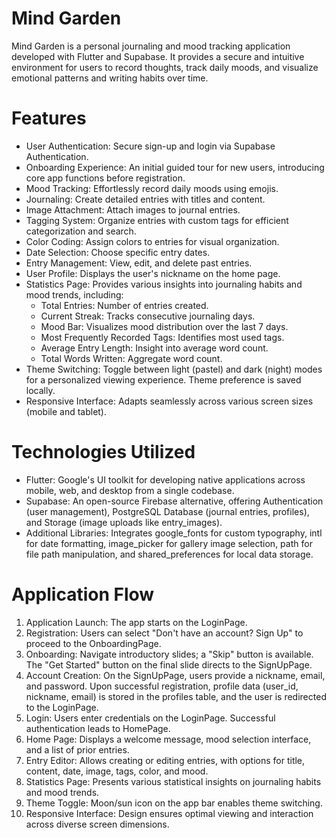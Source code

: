 # Mind Garden
Mind Garden is a personal journaling and mood tracking application developed with Flutter and Supabase. It provides a secure and intuitive environment for users to record thoughts, track daily moods, and visualize emotional patterns and writing habits over time.

# Features
- User Authentication: Secure sign-up and login via Supabase Authentication.
- Onboarding Experience: An initial guided tour for new users, introducing core app functions before registration.
- Mood Tracking: Effortlessly record daily moods using emojis.
- Journaling: Create detailed entries with titles and content.
- Image Attachment: Attach images to journal entries.
- Tagging System: Organize entries with custom tags for efficient categorization and search.
- Color Coding: Assign colors to entries for visual organization.
- Date Selection: Choose specific entry dates.
- Entry Management: View, edit, and delete past entries.
- User Profile: Displays the user's nickname on the home page.
- Statistics Page: Provides various insights into journaling habits and mood trends, including:
  - Total Entries: Number of entries created.
  - Current Streak: Tracks consecutive journaling days.
  - Mood Bar: Visualizes mood distribution over the last 7 days.
  - Most Frequently Recorded Tags: Identifies most used tags.
  - Average Entry Length: Insight into average word count.
  - Total Words Written: Aggregate word count.
- Theme Switching: Toggle between light (pastel) and dark (night) modes for a personalized viewing experience. Theme preference is saved locally.
- Responsive Interface: Adapts seamlessly across various screen sizes (mobile and tablet).

# Technologies Utilized
- Flutter: Google's UI toolkit for developing native applications across mobile, web, and desktop from a single codebase.
- Supabase: An open-source Firebase alternative, offering Authentication (user management), PostgreSQL Database (journal entries, profiles), and Storage (image uploads like entry_images).
- Additional Libraries: Integrates google_fonts for custom typography, intl for date formatting, image_picker for gallery image selection, path for file path manipulation, and shared_preferences for local data storage.

# Application Flow
1. Application Launch: The app starts on the LoginPage.
2. Registration: Users can select "Don't have an account? Sign Up" to proceed to the OnboardingPage.
3. Onboarding: Navigate introductory slides; a "Skip" button is available. The "Get Started" button on the final slide directs to the SignUpPage.
4. Account Creation: On the SignUpPage, users provide a nickname, email, and password. Upon successful registration, profile data (user_id, nickname, email) is stored in the profiles table, and the user is redirected to the LoginPage.
5. Login: Users enter credentials on the LoginPage. Successful authentication leads to HomePage.
6. Home Page: Displays a welcome message, mood selection interface, and a list of prior entries.
7. Entry Editor: Allows creating or editing entries, with options for title, content, date, image, tags, color, and mood.
8. Statistics Page: Presents various statistical insights on journaling habits and mood trends.
9. Theme Toggle: Moon/sun icon on the app bar enables theme switching.
10. Responsive Interface: Design ensures optimal viewing and interaction across diverse screen dimensions.
